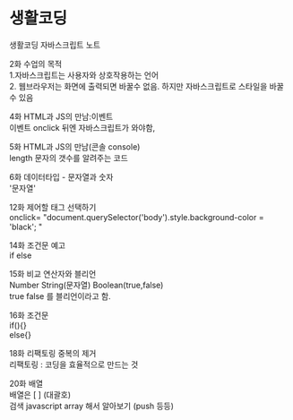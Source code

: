 # 생활코딩

생활코딩 자바스크립트 노트

2화 수업의 목적  
1.자바스크립트는 사용자와 상호작용하는 언어  
2. 웹브라우저는 화면에 출력되면 바꿀수 없음. 하지만 자바스크립트로 스타일을 바꿀 수 있음

4화 HTML과 JS의 만남:이벤트  
이벤트 onclick 뒤엔 자바스크립트가 와야함, 

5화 HTML과 JS의 만남\(콘솔 console\)  
length 문자의 갯수를 알려주는 코드   
  
6화 데이터타입 - 문자열과 숫자  
'문자열'

12화 제어할 태그 선택하기  
onclick= "document.querySelector\('body'\).style.background-color = 'black'; "

14화 조건문 예고  
if else

15화 비교 연산자와 블리언  
Number String\(문자열\) Boolean\(true,false\)  
true false 를 블리언이라고 함.

16화 조건문  
if\(\){}  
else{}

18화 리팩토링 중복의 제거  
리팩토링 : 코딩을 효율적으로 만드는 것

20화 배열  
배열은 \[ \] \(대괄호\)  
검색 javascript array 해서 알아보기 \(push 등등\)

